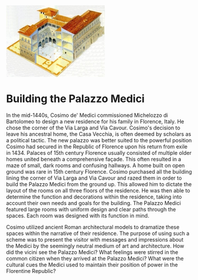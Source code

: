![Palazzo Medici](imgs/included/9.jpg)

# Building the Palazzo Medici

In the mid-1440s, Cosimo de' Medici commissioned Michelozzo di Bartolomeo to design a new residence for his family in Florence, Italy.  He chose the corner of the Via Larga and Via Cavour.  Cosimo's decision to leave his ancestral home, the Casa Vecchia, is often deemed by scholars as a political tactic. The new palazzo was better suited to the powerful position Cosimo had secured in the Republic of Florence upon his return from exile in 1434.  Palaces of 15th century Florence usually consisted of multiple older homes united beneath a comprehensive façade.  This often resulted in a maze of small, dark rooms and confusing hallways.  A home built on open ground was rare in 15th century Florence.  Cosimo purchased all the building lining the corner of Via Larga and Via Cavour and razed them in order to build the Palazzo Medici from the ground up.  This allowed him to dictate the layout of the rooms on all three floors of the residence.   He was then able to determine the function and decorations within the residence, taking into account their own needs and goals for the building. The Palazzo Medici featured large rooms with uniform design and clear paths through the spaces.  Each room was designed with its function in mind.

Cosimo utilized ancient Roman architectural models to dramatize these spaces within the narrative of their residence. The purpose of using such a scheme was to present the visitor with messages and impressions about the Medici by the seemingly neutral medium of art and architecture.  How did the vicini see the Palazzo Medici?  What feelings were stirred in the common citizen when they arrived at the Palazzo Medici?  What were the cultural cues the Medici used to maintain their position of power in the Florentine Republic?
